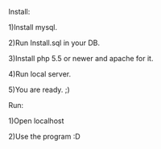 Install:

  1)Install mysql.
  
  2)Run Install.sql in your DB.
  
  3)Install php 5.5 or newer and apache for it.
  
  4)Run local server.
  
  5)You are ready. ;)

Run:

  1)Open localhost
  
  2)Use the program :D
